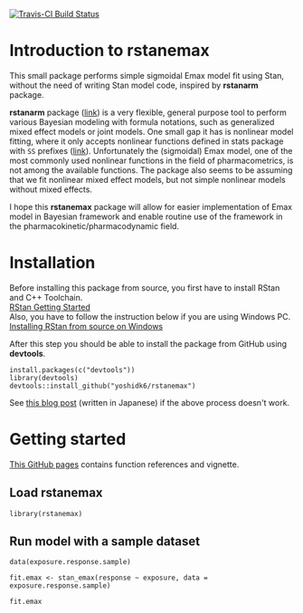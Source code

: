 [![Travis-CI Build Status](https://travis-ci.org/yoshidk6/rstanemax.svg?branch=master)](https://travis-ci.org/yoshidk6/rstanemax)


# Introduction to __rstanemax__

This small package performs simple sigmoidal Emax model fit using Stan, without the need of writing Stan model code, inspired by __rstanarm__ package.

__rstanarm__ package ([link](https://mc-stan.org/users/interfaces/rstanarm)) is a very flexible, general purpose tool to perform various Bayesian modeling with formula notations, such as generalized mixed effect models or joint models.
One small gap it has is nonlinear model fitting, where it only accepts nonlinear functions defined in stats package with `SS` prefixes ([link](http://mc-stan.org/rstanarm/articles/glmer.html#relationship-to-nlmer)). 
Unfortunately the (sigmoidal) Emax model, one of the most commonly used nonlinear functions in the field of pharmacometrics, is not among the available functions.
The package also seems to be assuming that we fit nonlinear mixed effect models, but not simple nonlinear models without mixed effects. 

I hope this __rstanemax__ package will allow for easier implementation of Emax model in Bayesian framework and enable routine use of the framework in the pharmacokinetic/pharmacodynamic field.


# Installation
Before installing this package from source, you first have to install RStan and C++ Toolchain.  
[RStan Getting Started](https://github.com/stan-dev/rstan/wiki/RStan-Getting-Started)  
Also, you have to follow the instruction below if you are using Windows PC.  
[Installing RStan from source on Windows](https://github.com/stan-dev/rstan/wiki/Installing-RStan-from-source-on-Windows)  

After this step you should be able to install the package from GitHub using __devtools__.

```
install.packages(c("devtools"))
library(devtools)
devtools::install_github("yoshidk6/rstanemax")
```

See [this blog post](http://yoshidk6.hatenablog.com/entry/2019/02/19/061100) (written in Japanese) if the above process doesn't work. 


# Getting started

[This GitHub pages](https://github.com/yoshidk6/rstanemax) contains function references and vignette.


## Load __rstanemax__
```
library(rstanemax)
```

## Run model with a sample dataset

```
data(exposure.response.sample)

fit.emax <- stan_emax(response ~ exposure, data = exposure.response.sample)

fit.emax
```




